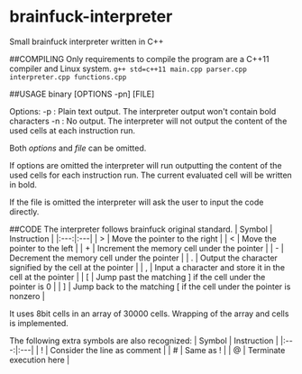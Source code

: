 # brainfuck-interpreter
Small brainfuck interpreter written in C++


##COMPILING
Only requirements to compile the program are a C++11 compiler and Linux system.
`g++ std=c++11 main.cpp parser.cpp interpreter.cpp functions.cpp`


##USAGE
binary [OPTIONS -pn] [FILE]

Options:
-p : Plain text output. The interpreter output won't contain bold characters
-n : No output. The interpreter will not output the content of the used cells at each instruction run.

Both *options* and *file* can be omitted.

If options are omitted the interpreter will run outputting the content of the used cells for each instruction run. The current evaluated cell will be written in bold.

If the file is omitted the interpreter will ask the user to input the code directly.


##CODE
The interpreter follows brainfuck original standard.
| Symbol | Instruction |
|:---:|:---|
| > |	Move the pointer to the right |
| < |	Move the pointer to the left |
| + |	Increment the memory cell under the pointer |
| - |	Decrement the memory cell under the pointer |
| . |	Output the character signified by the cell at the pointer |
| , |	Input a character and store it in the cell at the pointer |
| [ |	Jump past the matching ] if the cell under the pointer is 0 |
| ] |	Jump back to the matching [ if the cell under the pointer is nonzero |

It uses 8bit cells in an array of 30000 cells. Wrapping of the array and cells is implemented.

The following extra symbols are also recognized:
| Symbol | Instruction |
|:---:|:---|
| ! | Consider the line as comment |
| # | Same as ! |
| @ | Terminate execution here |
